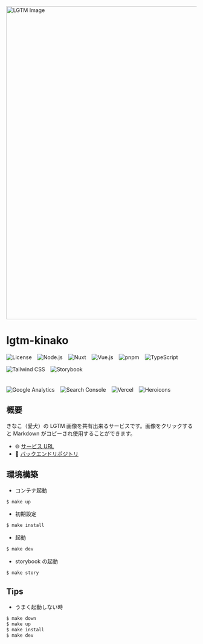 <img src="https://d18g0hf2wnz3gs.cloudfront.net/20240413001214.JPG" alt="LGTM Image" width="830">


# lgtm-kinako

<div style="display: flex; gap: 15px; flex-wrap: wrap; align-items: center; margin-bottom: 20px;">
  <img src="https://img.shields.io/badge/License-MIT-blue" alt="License">
  <img src="https://img.shields.io/badge/Node.js-v20.12.2-brightgreen" alt="Node.js">
  <img src="https://img.shields.io/badge/Nuxt-v3.6.5-green" alt="Nuxt">
  <img src="https://img.shields.io/badge/Vue.js-v3.2.36-brightgreen" alt="Vue.js">
  <img src="https://img.shields.io/badge/pnpm-v8.13.1-orange" alt="pnpm">
  <img src="https://img.shields.io/badge/TypeScript-v5.2.2-blue" alt="TypeScript">
  <img src="https://img.shields.io/badge/TailwindCSS-v3.3.5-38B2AC" alt="Tailwind CSS">
  <img src="https://img.shields.io/badge/Storybook-v7.6.17-FF4785" alt="Storybook">
</div>

<br/>

<div style="display: flex; gap: 15px; flex-wrap: wrap; align-items: center;">
  <img src="https://img.shields.io/badge/Google%20Analytics-Dashboard-blue?logo=google-analytics&logoColor=white" alt="Google Analytics">
  <img src="https://img.shields.io/badge/Search%20Console-Website-blue?logo=google-search-console&logoColor=white" alt="Search Console">
  <img src="https://img.shields.io/badge/Vercel-Dashboard-black?logo=vercel&logoColor=white" alt="Vercel">
  <img src="https://img.shields.io/badge/Heroicons-Icons-blueviolet?logo=heroicons&logoColor=white" alt="Heroicons">
</div>


## 概要

きなこ（愛犬）の LGTM 画像を共有出来るサービスです。画像をクリックすると Markdown がコピーされ使用することができます。

- 🌐 [サービス URL](https://lgtm-kinako.com/)  
- 🔧 [バックエンドリポジトリ](https://github.com/Kazuya-Sakamoto/lgtm-kinako-api)  

## 環境構築

- コンテナ起動

```bash
$ make up
```

- 初期設定

```bash
$ make install
```

- 起動

```bash
$ make dev
```

- storybook の起動

```bash
$ make story
```

## Tips

- うまく起動しない時

```bash
$ make down
$ make up
$ make install
$ make dev
```
